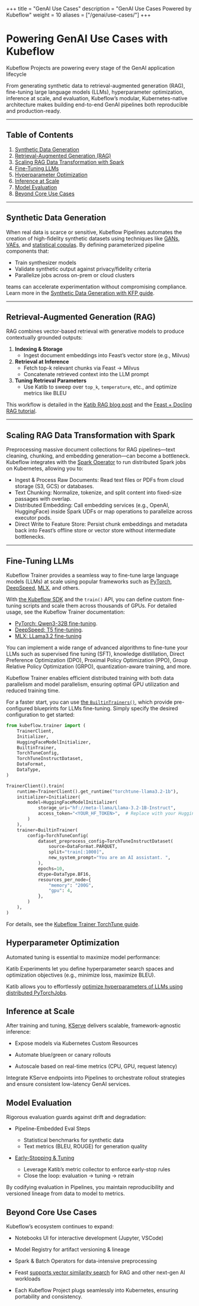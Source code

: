 +++
title =  "GenAI Use Cases"
description = "GenAI Use Cases Powered by Kubeflow"
weight = 10
aliases = ["/genai/use-cases/"]
+++

# Powering GenAI Use Cases with Kubeflow

Kubeflow Projects are powering every stage of the GenAI application lifecycle

From generating synthetic data to retrieval-augmented generation (RAG), fine-tuning large language models (LLMs), hyperparameter optimization, inference at scale, and evaluation,
Kubeflow’s modular, Kubernetes-native architecture makes building end-to-end GenAI pipelines both reproducible and production-ready.

---

## Table of Contents

1. [Synthetic Data Generation](#synthetic-data-generation)
1. [Retrieval-Augmented Generation (RAG)](#retrieval-augmented-generation-rag)
1. [Scaling RAG Data Transformation with Spark](#scaling-rag-data-transformation-with-spark)
1. [Fine-Tuning LLMs](#fine-tuning-llms)
1. [Hyperparameter Optimization](#hyperparameter-optimization)
1. [Inference at Scale](#inference-at-scale)
1. [Model Evaluation](#model-evaluation)
1. [Beyond Core Use Cases](#beyond-core-use-cases)

---

## Synthetic Data Generation

When real data is scarce or sensitive, Kubeflow Pipelines automates the creation of high-fidelity synthetic datasets using techniques like [GANs](https://en.wikipedia.org/wiki/Generative_adversarial_network), [VAEs](https://en.wikipedia.org/wiki/Variational_autoencoder), and [statistical copulas](https://gmd.copernicus.org/preprints/gmd-2020-427/gmd-2020-427.pdf). By defining parameterized pipeline components that:

- Train synthesizer models
- Validate synthetic output against privacy/fidelity criteria
- Parallelize jobs across on-prem or cloud clusters

teams can accelerate experimentation without compromising compliance. Learn more in the [Synthetic Data Generation with KFP guide](https://blog.kubeflow.org/kfp/2025/02/16/synthetic-data-using-kfp.html).

---

## Retrieval-Augmented Generation (RAG)

RAG combines vector-based retrieval with generative models to produce contextually grounded outputs:

1. **Indexing & Storage**
   - Ingest document embeddings into Feast’s vector store (e.g., Milvus)
2. **Retrieval at Inference**
   - Fetch top-k relevant chunks via Feast → Milvus
   - Concatenate retrieved context into the LLM prompt
3. **Tuning Retrieval Parameters**
   - Use Katib to sweep over `top_k`, `temperature`, etc., and optimize metrics like BLEU

This workflow is detailed in the [Katib RAG blog post](https://blog.kubeflow.org/katib/rag/) and the [Feast + Docling RAG tutorial](https://docs.feast.dev/tutorials/rag-with-docling).

---

## Scaling RAG Data Transformation with Spark

Preprocessing massive document collections for RAG pipelines—text cleaning, chunking, and embedding generation—can become a bottleneck. Kubeflow integrates with the [Spark Operator](/docs/components/spark-operator/overview/) to run distributed Spark jobs on Kubernetes, allowing you to:

- Ingest & Process Raw Documents: Read text files or PDFs from cloud storage (S3, GCS) or databases.
- Text Chunking: Normalize, tokenize, and split content into fixed-size passages with overlap.
- Distributed Embedding: Call embedding services (e.g., OpenAI, HuggingFace) inside Spark UDFs or map operations to parallelize across executor pods.
- Direct Write to Feature Store: Persist chunk embeddings and metadata back into Feast’s offline store or vector store without intermediate bottlenecks.

---

## Fine-Tuning LLMs

Kubeflow Trainer provides a seamless way to fine-tune large language models (LLMs) at scale using
popular frameworks such as [PyTorch](https://pytorch.org/), [DeepSpeed](https://www.deepspeed.ai/),
[MLX](https://ml-explore.github.io/mlx), and others.

With [the Kubeflow SDK](https://github.com/kubeflow/sdk) and the `train()` API, you can define
custom fine-tuning scripts and scale them across thousands of GPUs. For detailed usage, see
the Kubeflow Trainer documentation:

- [PyTorch: Qwen3-32B fine-tuning](/docs/components/trainer/user-guides/pytorch/#configure-pytorch-training-function).
- [DeepSpeed: T5 fine-tuning](/docs/components/trainer/user-guides/deepspeed/#configure-deepspeed-training-function).
- [MLX: LLama3.2 fine-tuning](/docs/components/trainer/user-guides/mlx/#fine-tune-llm-with-mlx-and-trainjob)

You can implement a wide range of advanced algorithms to fine-tune your LLMs such as
supervised fine tuning (SFT), knowledge distillation, Direct Preference Optimization (DPO),
Proximal Policy Optimization (PPO), Group Relative Policy Optimization (GRPO),
quantization-aware training, and more.

Kubeflow Trainer enables efficient distributed training with both data parallelism and
model parallelism, ensuring optimal GPU utilization and reduced training time.

For a faster start, you can use
[the `BuiltinTrainers()`](/docs/components/trainer/user-guides/builtin-trainer/overview/), which
provide pre-configured blueprints for LLMs fine-tuning.
Simply specify the desired configuration to get started:

```python
from kubeflow.trainer import (
    TrainerClient,
    Initializer,
    HuggingFaceModelInitializer,
    BuiltinTrainer,
    TorchTuneConfig,
    TorchTuneInstructDataset,
    DataFormat,
    DataType,
)

TrainerClient().train(
    runtime=TrainerClient().get_runtime("torchtune-llama3.2-1b"),
    initializer=Initializer(
        model=HuggingFaceModelInitializer(
            storage_uri="hf://meta-llama/Llama-3.2-1B-Instruct",
            access_token="<YOUR_HF_TOKEN>",  # Replace with your Hugging Face token
        )
    ),
    trainer=BuiltinTrainer(
        config=TorchTuneConfig(
            dataset_preprocess_config=TorchTuneInstructDataset(
                source=DataFormat.PARQUET,
                split="train[:1000]",
                new_system_prompt="You are an AI assistant. ",
            ),
            epochs=10,
            dtype=DataType.BF16,
            resources_per_node={
                "memory": "200G",
                "gpu": 4,
            },
        )
    ),
)
```

For details, see the [Kubeflow Trainer TorchTune guide](/docs/components/trainer/user-guides/builtin-trainer/torchtune/).

## Hyperparameter Optimization

Automated tuning is essential to maximize model performance:

Katib Experiments let you define hyperparameter search spaces and optimization objectives (e.g., minimize loss, maximize BLEU).

Katib allows you to effortlessly [optimize hyperparameters of LLMs using distributed PyTorchJobs](https://blog.kubeflow.org/gsoc-2024-project-4/).

## Inference at Scale

After training and tuning, [KServe](/docs/components/kserve/introduction) delivers scalable, framework-agnostic inference:

- Expose models via Kubernetes Custom Resources

- Automate blue/green or canary rollouts

- Autoscale based on real-time metrics (CPU, GPU, request latency)

Integrate KServe endpoints into Pipelines to orchestrate rollout strategies and ensure consistent low-latency GenAI services.

## Model Evaluation

Rigorous evaluation guards against drift and degradation:

- Pipeline-Embedded Eval Steps

  - Statistical benchmarks for synthetic data
  - Text metrics (BLEU, ROUGE) for generation quality

- [Early-Stopping & Tuning](docs/components/katib/user-guides/early-stopping/)
  - Leverage Katib’s metric collector to enforce early-stop rules
  - Close the loop: evaluation → tuning → retrain

By codifying evaluation in Pipelines, you maintain reproducibility and versioned lineage from data to model to metrics.

## Beyond Core Use Cases

Kubeflow’s ecosystem continues to expand:

- Notebooks UI for interactive development (Jupyter, VSCode)

- Model Registry for artifact versioning & lineage

- Spark & Batch Operators for data-intensive preprocessing

- Feast [supports vector similarity search](https://docs.feast.dev/tutorials/rag-with-docling) for RAG and other next-gen AI workloads

- Each Kubeflow Project plugs seamlessly into Kubernetes, ensuring portability and consistency.
